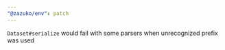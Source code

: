 ```yaml
---
"@zazuko/env": patch
---
```


`Dataset#serialize` would fail with some parsers when unrecognized prefix was used
